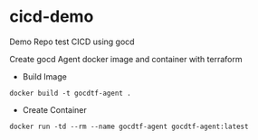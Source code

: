 # cicd-demo
Demo Repo test CICD using gocd


Create gocd Agent docker image and container with terraform

- Build Image
```
docker build -t gocdtf-agent .
```

- Create Container
```
docker run -td --rm --name gocdtf-agent gocdtf-agent:latest
```
